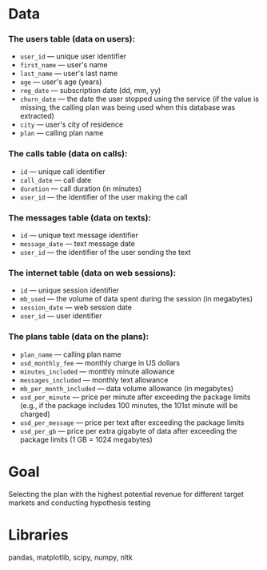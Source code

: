 # Data
### The users table (data on users):

- `user_id` — unique user identifier
- `first_name` — user's name
- `last_name` — user's last name
- `age` — user's age (years)
- `reg_date` — subscription date (dd, mm, yy)
- `churn_date` — the date the user stopped using the service (if the value is missing, the calling plan was being used when this database was extracted)
- `city` — user's city of residence
- `plan` — calling plan name
### The calls table (data on calls):
- `id` — unique call identifier
- `call_date` — call date
- `duration` — call duration (in minutes)
- `user_id` — the identifier of the user making the call
### The messages table (data on texts):
- `id` — unique text message identifier
- `message_date` — text message date
- `user_id` — the identifier of the user sending the text
### The internet table (data on web sessions):
- `id` — unique session identifier
- `mb_used` — the volume of data spent during the session (in megabytes)
- `session_date` — web session date
- `user_id` — user identifier
### The plans table (data on the plans):
- `plan_name` — calling plan name
- `usd_monthly_fee` — monthly charge in US dollars
- `minutes_included` — monthly minute allowance
- `messages_included` — monthly text allowance
- `mb_per_month_included` — data volume allowance (in megabytes)
- `usd_per_minute` — price per minute after exceeding the package limits (e.g., if the package includes 100 minutes, the 101st minute will be charged)
- `usd_per_message` — price per text after exceeding the package limits
- `usd_per_gb` — price per extra gigabyte of data after exceeding the package limits (1 GB = 1024 megabytes)

# Goal
Selecting the plan with the highest potential revenue for different target markets and conducting hypothesis testing

# Libraries
pandas, matplotlib, scipy, numpy, nltk
